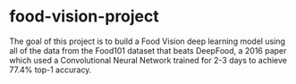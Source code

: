 # food-vision-project
The goal of this project is to build a Food Vision deep learning model using all of the data from the Food101 dataset that beats DeepFood, a 2016 paper which used a Convolutional Neural Network trained for 2-3 days to achieve 77.4% top-1 accuracy.
